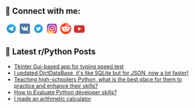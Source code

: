 ## 🔎 Connect with me:
[<img src="https://github.com/bullbesh/bullbesh/blob/main/images/Telegram.png" width="32" height="32" />](https://t.me/bullbesh)
[<img src="https://github.com/bullbesh/bullbesh/blob/main/images/VK.png" width="32" height="32" />](https://vk.com/bullbesh)
[<img src="https://github.com/bullbesh/bullbesh/blob/main/images/Twitter.png" width="32" height="32" />](https://twitter.com/bullbesh1)
[<img src="https://github.com/bullbesh/bullbesh/blob/main/images/Instagram.png" width="32" height="32" />](https://www.instagram.com/bullbesh)
[<img src="https://github.com/bullbesh/bullbesh/blob/main/images/Reddit.png" width="32" height="32" />](https://www.reddit.com/user/bullbesh)
[<img src="https://github.com/bullbesh/bullbesh/blob/main/images/YouTube.png" width="32" height="32" />](https://www.youtube.com/channel/UCtfjRs6uzgq5mfm8S06WTcg)

## 📕 Latest r/Python Posts
<!-- BLOG-POST-LIST:START -->
- [Tkinter Gui-based app for typing speed test](https://www.reddit.com/r/Python/comments/yphwj3/tkinter_guibased_app_for_typing_speed_test/)
- [I updated DictDataBase, it&#39;s like SQLite but for JSON, now a lot faster!](https://www.reddit.com/r/Python/comments/ypgxb9/i_updated_dictdatabase_its_like_sqlite_but_for/)
- [Teaching high-schoolers Python, what is the best place for them to practice and enhance their skills?](https://www.reddit.com/r/Python/comments/ypeb8l/teaching_highschoolers_python_what_is_the_best/)
- [How to Evaluate Python developer skills?](https://www.reddit.com/r/Python/comments/ype91d/how_to_evaluate_python_developer_skills/)
- [I made an arithmetic calculator](https://www.reddit.com/r/Python/comments/yparo3/i_made_an_arithmetic_calculator/)
<!-- BLOG-POST-LIST:END -->
